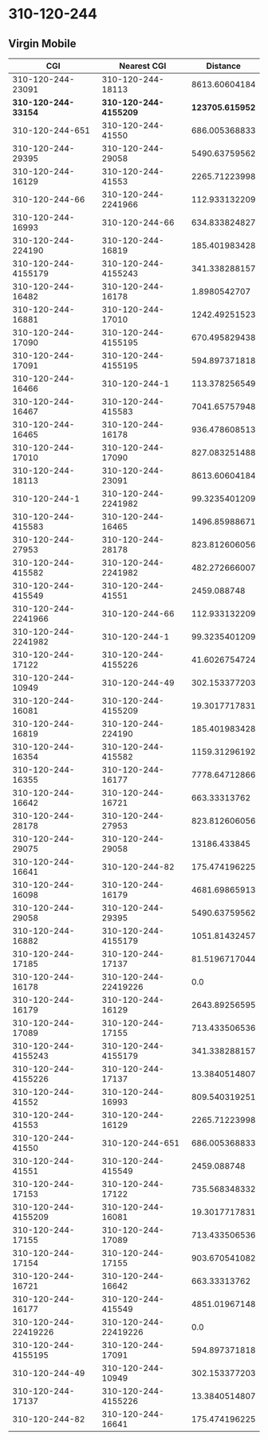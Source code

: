 # 310-120-244
## Virgin Mobile


| CGI | Nearest CGI | Distance |
|-----|-------------|----------|
| 310-120-244-23091 | 310-120-244-18113 | 8613.60604184 |
| **310-120-244-33154** | **310-120-244-4155209** | **123705.615952** |
| 310-120-244-651 | 310-120-244-41550 | 686.005368833 |
| 310-120-244-29395 | 310-120-244-29058 | 5490.63759562 |
| 310-120-244-16129 | 310-120-244-41553 | 2265.71223998 |
| 310-120-244-66 | 310-120-244-2241966 | 112.933132209 |
| 310-120-244-16993 | 310-120-244-66 | 634.833824827 |
| 310-120-244-224190 | 310-120-244-16819 | 185.401983428 |
| 310-120-244-4155179 | 310-120-244-4155243 | 341.338288157 |
| 310-120-244-16482 | 310-120-244-16178 | 1.8980542707 |
| 310-120-244-16881 | 310-120-244-17010 | 1242.49251523 |
| 310-120-244-17090 | 310-120-244-4155195 | 670.495829438 |
| 310-120-244-17091 | 310-120-244-4155195 | 594.897371818 |
| 310-120-244-16466 | 310-120-244-1 | 113.378256549 |
| 310-120-244-16467 | 310-120-244-415583 | 7041.65757948 |
| 310-120-244-16465 | 310-120-244-16178 | 936.478608513 |
| 310-120-244-17010 | 310-120-244-17090 | 827.083251488 |
| 310-120-244-18113 | 310-120-244-23091 | 8613.60604184 |
| 310-120-244-1 | 310-120-244-2241982 | 99.3235401209 |
| 310-120-244-415583 | 310-120-244-16465 | 1496.85988671 |
| 310-120-244-27953 | 310-120-244-28178 | 823.812606056 |
| 310-120-244-415582 | 310-120-244-2241982 | 482.272666007 |
| 310-120-244-415549 | 310-120-244-41551 | 2459.088748 |
| 310-120-244-2241966 | 310-120-244-66 | 112.933132209 |
| 310-120-244-2241982 | 310-120-244-1 | 99.3235401209 |
| 310-120-244-17122 | 310-120-244-4155226 | 41.6026754724 |
| 310-120-244-10949 | 310-120-244-49 | 302.153377203 |
| 310-120-244-16081 | 310-120-244-4155209 | 19.3017717831 |
| 310-120-244-16819 | 310-120-244-224190 | 185.401983428 |
| 310-120-244-16354 | 310-120-244-415582 | 1159.31296192 |
| 310-120-244-16355 | 310-120-244-16177 | 7778.64712866 |
| 310-120-244-16642 | 310-120-244-16721 | 663.33313762 |
| 310-120-244-28178 | 310-120-244-27953 | 823.812606056 |
| 310-120-244-29075 | 310-120-244-29058 | 13186.433845 |
| 310-120-244-16641 | 310-120-244-82 | 175.474196225 |
| 310-120-244-16098 | 310-120-244-16179 | 4681.69865913 |
| 310-120-244-29058 | 310-120-244-29395 | 5490.63759562 |
| 310-120-244-16882 | 310-120-244-4155179 | 1051.81432457 |
| 310-120-244-17185 | 310-120-244-17137 | 81.5196717044 |
| 310-120-244-16178 | 310-120-244-22419226 | 0.0 |
| 310-120-244-16179 | 310-120-244-16129 | 2643.89256595 |
| 310-120-244-17089 | 310-120-244-17155 | 713.433506536 |
| 310-120-244-4155243 | 310-120-244-4155179 | 341.338288157 |
| 310-120-244-4155226 | 310-120-244-17137 | 13.3840514807 |
| 310-120-244-41552 | 310-120-244-16993 | 809.540319251 |
| 310-120-244-41553 | 310-120-244-16129 | 2265.71223998 |
| 310-120-244-41550 | 310-120-244-651 | 686.005368833 |
| 310-120-244-41551 | 310-120-244-415549 | 2459.088748 |
| 310-120-244-17153 | 310-120-244-17122 | 735.568348332 |
| 310-120-244-4155209 | 310-120-244-16081 | 19.3017717831 |
| 310-120-244-17155 | 310-120-244-17089 | 713.433506536 |
| 310-120-244-17154 | 310-120-244-17155 | 903.670541082 |
| 310-120-244-16721 | 310-120-244-16642 | 663.33313762 |
| 310-120-244-16177 | 310-120-244-415549 | 4851.01967148 |
| 310-120-244-22419226 | 310-120-244-22419226 | 0.0 |
| 310-120-244-4155195 | 310-120-244-17091 | 594.897371818 |
| 310-120-244-49 | 310-120-244-10949 | 302.153377203 |
| 310-120-244-17137 | 310-120-244-4155226 | 13.3840514807 |
| 310-120-244-82 | 310-120-244-16641 | 175.474196225 |
